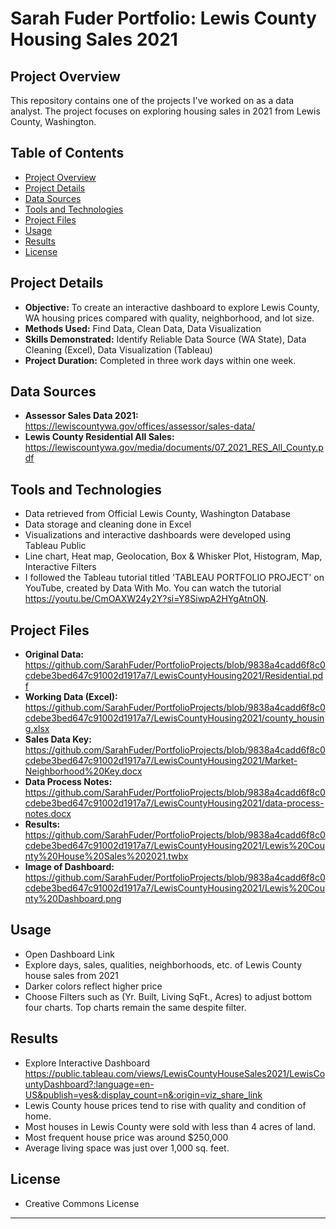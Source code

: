 # Sarah Fuder Portfolio: Lewis County Housing Sales 2021


## Project Overview

This repository contains one of the projects I've worked on as a data analyst. The project focuses on exploring housing sales in 2021 from Lewis County, Washington.


## Table of Contents

- [Project Overview](#project-overview)
- [Project Details](#project-details)
- [Data Sources](#data-sources)
- [Tools and Technologies](#tools-and-technologies)
- [Project Files](#project-files)
- [Usage](#usage)
- [Results](#results)
- [License](#license)


## Project Details

- **Objective:** To create an interactive dashboard to explore Lewis County, WA housing prices compared with quality, neighborhood, and lot size. 
- **Methods Used:** Find Data, Clean Data, Data Visualization
- **Skills Demonstrated:** Identify Reliable Data Source (WA State), Data Cleaning (Excel), Data Visualization (Tableau)
- **Project Duration:** Completed in three work days within one week.

## Data Sources

- **Assessor Sales Data 2021:** https://lewiscountywa.gov/offices/assessor/sales-data/
- **Lewis County Residential All Sales:** https://lewiscountywa.gov/media/documents/07_2021_RES_All_County.pdf


## Tools and Technologies

- Data retrieved from Official Lewis County, Washington Database
- Data storage and cleaning done in Excel
- Visualizations and interactive dashboards were developed using Tableau Public
- Line chart, Heat map, Geolocation, Box & Whisker Plot, Histogram, Map, Interactive Filters
- I followed the Tableau tutorial titled 'TABLEAU PORTFOLIO PROJECT' on YouTube, created by Data With Mo. You can watch the tutorial https://youtu.be/CmOAXW24y2Y?si=Y8SiwpA2HYgAtnON.

## Project Files

- **Original Data:**
https://github.com/SarahFuder/PortfolioProjects/blob/9838a4cadd6f8c0cdebe3bed647c91002d1917a7/LewisCountyHousing2021/Residential.pdf
- **Working Data (Excel):**
https://github.com/SarahFuder/PortfolioProjects/blob/9838a4cadd6f8c0cdebe3bed647c91002d1917a7/LewisCountyHousing2021/county_housing.xlsx
- **Sales Data Key:**
https://github.com/SarahFuder/PortfolioProjects/blob/9838a4cadd6f8c0cdebe3bed647c91002d1917a7/LewisCountyHousing2021/Market-Neighborhood%20Key.docx
- **Data Process Notes:**
https://github.com/SarahFuder/PortfolioProjects/blob/9838a4cadd6f8c0cdebe3bed647c91002d1917a7/LewisCountyHousing2021/data-process-notes.docx
- **Results:** https://github.com/SarahFuder/PortfolioProjects/blob/9838a4cadd6f8c0cdebe3bed647c91002d1917a7/LewisCountyHousing2021/Lewis%20County%20House%20Sales%202021.twbx
- **Image of Dashboard:**
https://github.com/SarahFuder/PortfolioProjects/blob/9838a4cadd6f8c0cdebe3bed647c91002d1917a7/LewisCountyHousing2021/Lewis%20County%20Dashboard.png

## Usage

- Open Dashboard Link
- Explore days, sales, qualities, neighborhoods, etc. of Lewis County house sales from 2021
- Darker colors reflect higher price
- Choose Filters such as (Yr. Built, Living SqFt., Acres) to adjust bottom four charts. Top charts remain the same despite filter.

## Results

- Explore Interactive Dashboard
  https://public.tableau.com/views/LewisCountyHouseSales2021/LewisCountyDashboard?:language=en-US&publish=yes&:display_count=n&:origin=viz_share_link
- Lewis County house prices tend to rise with quality and condition of home.
- Most houses in Lewis County were sold with less than 4 acres of land.
- Most frequent house price was around $250,000
- Average living space was just over 1,000 sq. feet.


## License
- Creative Commons License

---

